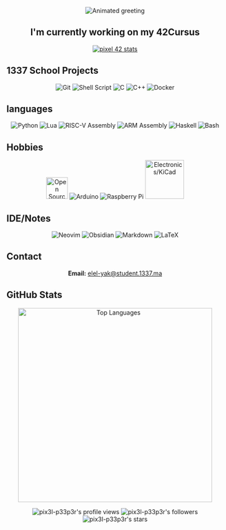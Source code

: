 <p align="center">
  <img src="https://readme-typing-svg.herokuapp.com/?font=Gugi&size=35&center=true&vCenter=true&width=500&height=70&duration=4000&pause=1000&color=2770BB&lines=Hi+There!;+pix3l_p33p3r+here!;" alt="Animated greeting" />
</p>

<h2 align="center">I'm currently working on my 42Cursus</h2>

<p align="center">
  <a href="https://github.com/oakoudad/badge42">
    <img src="https://badge.mediaplus.ma/binary/elel-yak" alt="pixel 42 stats" />
  </a>
</p>

## 1337 School Projects

<p align="center">
  <img src="https://img.shields.io/badge/git%20-%23F05033.svg?&style=for-the-badge&logo=git&logoColor=white" alt="Git">
  <img src="https://img.shields.io/badge/shell_script%20-%23121011.svg?&style=for-the-badge&logo=gnu-bash&logoColor=white" alt="Shell Script">
  <img src="https://img.shields.io/badge/c%20-%2300599C.svg?&style=for-the-badge&logo=c&logoColor=white" alt="C">
  <img src="https://img.shields.io/badge/c++%20-%2300599C.svg?&style=for-the-badge&logo=c%2B%2B&logoColor=white" alt="C++">
  <img src="https://img.shields.io/badge/docker%20-%230db7ed.svg?&style=for-the-badge&logo=docker&logoColor=white" alt="Docker">
</p>

## languages

<p align="center">
  <img src="https://img.shields.io/badge/-Python-3776AB?style=for-the-badge&logo=Python&logoColor=white" alt="Python">
  <img src="https://img.shields.io/badge/-lua-2C2D72?style=for-the-badge&logo=lua&logoColor=white" alt="Lua">
  <img src="https://img.shields.io/badge/risc--v%20asm-%230073C7.svg?&style=for-the-badge&logo=riscv&logoColor=white" alt="RISC-V Assembly">
  <img src="https://img.shields.io/badge/arm%20asm-%230097A6.svg?&style=for-the-badge&logo=arm&logoColor=white" alt="ARM Assembly">
  <img src="https://img.shields.io/badge/haskell-%235D4F85.svg?&style=for-the-badge&logo=haskell&logoColor=white" alt="Haskell">
  <img src="https://img.shields.io/badge/-bash-4EAA25?style=for-the-badge&logo=gnu-bash&logoColor=white" alt="Bash">



</p>

## Hobbies

<p align="center">
  <img width="50" height="50" src="https://upload.wikimedia.org/wikipedia/commons/f/fd/Open-source-hardware-logo.svg" alt="Open Source Hardware">
  <img src="https://img.shields.io/badge/-Arduino-00979D?style=for-the-badge&logo=Arduino&logoColor=white" alt="Arduino">
  <img src="https://img.shields.io/badge/-Raspberry%20Pi-C51A4A?style=for-the-badge&logo=Raspberry-Pi" alt="Raspberry Pi">
  <img width="90" src="https://upload.wikimedia.org/wikipedia/commons/5/59/KiCad-Logo.svg" alt="Electronics/KiCad">
</p>

## IDE/Notes

<p align="center">
  <img alt="Neovim" src="https://img.shields.io/badge/Neovim-57A143?style=for-the-badge&logo=neovim&logoColor=white">
  <img alt="Obsidian" src="https://img.shields.io/badge/Obsidian-000000?style=for-the-badge&logo=obsidian&logoColor=white">
  <img alt="Markdown" src="https://img.shields.io/badge/markdown-%23000000.svg?&style=for-the-badge&logo=markdown&logoColor=white">
  <img alt="LaTeX" src="https://img.shields.io/badge/latex-%23008080.svg?&style=for-the-badge&logo=latex&logoColor=white">
</p>

## Contact

<p align="center">
  <strong>Email:</strong> <a href="mailto:elel-yak@student.1337.ma">elel-yak@student.1337.ma</a>
</p>

## GitHub Stats

<p align="center">
  <img width="450" src="https://github-readme-stats.vercel.app/api/top-langs/?username=pix3l-p33p3r&layout=compact&include_all_commits=true&count_private=true&theme=transparent" alt="Top Languages" />
</p>

<p align="center">
  <img alt="pix3l-p33p3r's profile views" src="https://komarev.com/ghpvc/?username=pix3l-p33p3r&color=blue&style=flat" />
  <img alt="pix3l-p33p3r's followers" src="https://img.shields.io/github/followers/pix3l-p33p3r?color=2770BB" />
  <img alt="pix3l-p33p3r's stars" src="https://img.shields.io/github/stars/pix3l-p33p3r?color=2770BB" />
</p>

<!--<br>-->

 <!--``My Portfolio :`` **https://pix3l-p33p3r.github.io/portfolio/**-->

<!--

<div align="center"><h4 align="center">Buy me a </h4><a href="https://www.buymeacoffee.com/pix3l-p33p3r" target="_blank"><img src="./assets/coffe.png" alt="Buy Me A Coffee" height="56" width="56" align="center" ></a></div>
<div align="center">

### Or Show some <img align="center" href="#" src="./assets/heart.png" width="32" height="32" /> by <img href="#" src="./assets/stars.png" align="center" width="32" height="32"/> some of the repositories!

</div>
